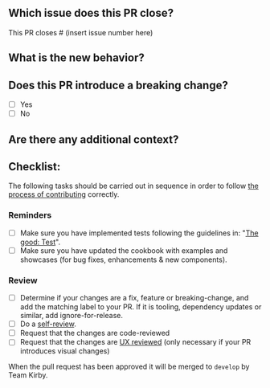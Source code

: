 ## Which issue does this PR close?

This PR closes # (insert issue number here)

## What is the new behavior?

<!-- Replace this paragraph with a description of the new behaviour after your pull request is merged -->

## Does this PR introduce a breaking change?

- [ ] Yes
- [ ] No

<!-- If this PR contains a breaking change, replace this paragraph with a description of the impact and migration path for existing applications  -->

## Are there any additional context?

<!-- Replace this paragraph with any additional context e.g, explanations, links or screenshots (if any) -->

## Checklist:

The following tasks should be carried out in sequence in order to follow [the process of contributing](https://github.com/kirbydesign/designsystem/blob/develop/.github/CONTRIBUTING.md#the-process-of-contributing) correctly.

### Reminders
- [ ] Make sure you have implemented tests following the guidelines in: "[The good: Test](https://github.com/kirbydesign/designsystem/wiki/The-Good%3A-Test)".
- [ ] Make sure you have updated the cookbook with examples and showcases (for bug fixes, enhancements & new components).

### Review  
- [ ] Determine if your changes are a fix, feature or breaking-change, and add the matching label to your PR. If it is tooling, dependency updates or similar, add ignore-for-release.
- [ ] Do a [self-review](https://github.com/kirbydesign/designsystem/wiki/The-Good%3A-Self-review).
- [ ] Request that the changes are code-reviewed 
- [ ] Request that the changes are [UX reviewed](https://github.com/kirbydesign/designsystem/blob/develop/.github/CONTRIBUTING.md#ux-review) (only necessary if your PR introduces visual changes)

When the pull request has been approved it will be merged to `develop` by Team Kirby.

